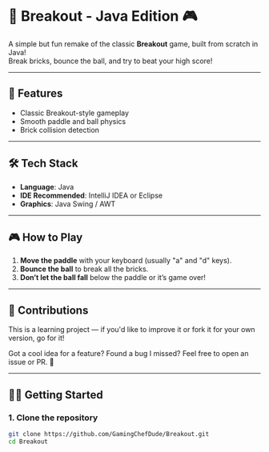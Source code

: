 # 🧱 Breakout - Java Edition 🎮

A simple but fun remake of the classic **Breakout** game, built from scratch in Java!  
Break bricks, bounce the ball, and try to beat your high score!

---

## 🚀 Features

- Classic Breakout-style gameplay
- Smooth paddle and ball physics
- Brick collision detection

---

## 🛠️ Tech Stack

- **Language**: Java
- **IDE Recommended**: IntelliJ IDEA or Eclipse
- **Graphics**: Java Swing / AWT

---

## 🎮 How to Play

1. **Move the paddle** with your keyboard (usually "a" and "d" keys).
2. **Bounce the ball** to break all the bricks.
3. **Don’t let the ball fall** below the paddle or it’s game over!

---

## 🙌 Contributions
This is a learning project — if you'd like to improve it or fork it for your own version, go for it!

Got a cool idea for a feature?
Found a bug I missed?
Feel free to open an issue or PR. 🎉

---

## 🧑‍💻 Getting Started

### 1. Clone the repository

```bash
git clone https://github.com/GamingChefDude/Breakout.git
cd Breakout
